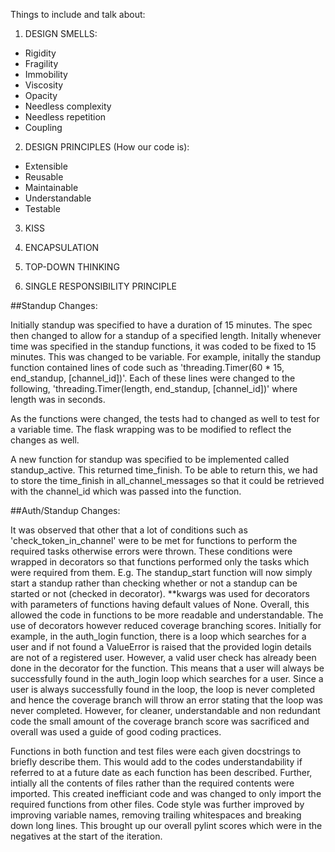 Things to include and talk about:

1) DESIGN SMELLS:

- Rigidity
- Fragility
- Immobility
- Viscosity
- Opacity
- Needless complexity
- Needless repetition
- Coupling

2) DESIGN PRINCIPLES (How our code is):

- Extensible
- Reusable
- Maintainable
- Understandable
- Testable

3) KISS

4) ENCAPSULATION

5) TOP-DOWN THINKING

6) SINGLE RESPONSIBILITY PRINCIPLE

##Standup Changes:

Initially standup was specified to have a duration of 15 minutes. The spec then changed to allow
for a standup of a specified length. Initally whenever time was specified in the standup functions,
it was coded to be fixed to 15 minutes. This was changed to be variable. For example, initally the standup function contained lines of code such as 'threading.Timer(60 * 15, end_standup, [channel_id])'. Each of these lines were 
changed to the following, 'threading.Timer(length, end_standup, [channel_id])' where length was in seconds. 

As the functions were changed, the tests had to changed as well to test for a variable time. The flask wrapping was
to be modified to reflect the changes as well.

A new function for standup was specified to be implemented called standup_active. This returned time_finish. To be
able to return this, we had to store the time_finish in all_channel_messages so that it could be retrieved with the
channel_id which was passed into the function.

##Auth/Standup Changes:

It was observed that other that a lot of conditions such as 'check_token_in_channel' were to be met for functions to perform the required tasks otherwise errors were thrown. These conditions were wrapped in decorators so that functions performed only the tasks which were required from them. E.g. The standup_start function will now simply start a standup rather than checking whether or not a standup can be started or not (checked in decorator). **kwargs was used for decorators with parameters of functions having default values of None. Overall, this allowed the code in functions to be more readable and understandable. The use of decorators however reduced coverage branching scores. Initially for example, in the auth_login function, there is a loop which searches for a user and if not found a ValueError is raised that the provided login details are not of a registered user. However, a valid user check has already been done in the decorator for the function. This means that a user will always be successfully found in the auth_login loop which searches for a user. Since a user is always successfully found in the loop, the loop is never completed and hence the coverage branch will throw an error stating that the loop was never completed. However, for cleaner, understandable and non redundant code the small amount of the coverage branch score was sacrificed and overall was used a guide of good coding practices. 

Functions in both function and test files were each given docstrings to briefly describe them. This would add to the codes understandability if referred to at a future date as each function has been described. Further, intially all the contents of files rather than the required contents were imported. This created inefficiant code and was changed to only import the required functions from other files. Code style was further improved by improving variable names, removing trailing whitespaces and breaking down long lines. This brought up our overall pylint scores which were in the negatives at the start of the iteration.

